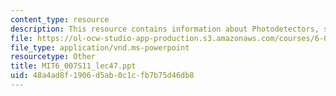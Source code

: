 ```yaml
---
content_type: resource
description: This resource contains information about Photodetectors, solar cells.
file: https://ol-ocw-studio-app-production.s3.amazonaws.com/courses/6-007-electromagnetic-energy-from-motors-to-lasers-spring-2011/48a4ad8f1906d5ab0c1cfb7b75d46db8_MIT6_007S11_lec47.ppt
file_type: application/vnd.ms-powerpoint
resourcetype: Other
title: MIT6_007S11_lec47.ppt
uid: 48a4ad8f-1906-d5ab-0c1c-fb7b75d46db8
---
```

